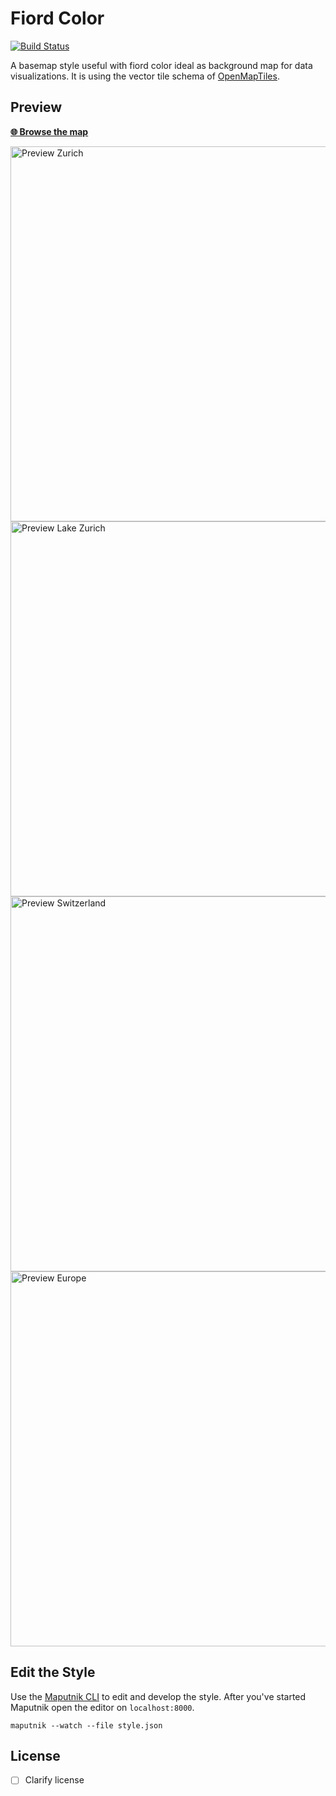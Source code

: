 # Fiord Color
[![Build Status](https://travis-ci.org/openmaptiles/fiord-color-gl-style.svg?branch=master)](https://travis-ci.org/openmaptiles/fiord-color-gl-style)

A basemap style useful with fiord color ideal as background map for data visualizations. It is using the vector tile
schema of [OpenMapTiles](https://github.com/openmaptiles/openmaptiles).

## Preview

**[:globe_with_meridians: Browse the map](https://openmaptiles.github.io/fiord-color-gl-style/)**

<img src="https://github.com/openmaptiles/fiord-color-gl-style/raw/gh-pages/preview/preview-15.png" width="600" title="Preview Zurich">

<img src="https://github.com/openmaptiles/fiord-color-gl-style/raw/gh-pages/preview/preview-10.png" width="600" title="Preview Lake Zurich">

<img src="https://github.com/openmaptiles/fiord-color-gl-style/raw/gh-pages/preview/preview-7.png" width="600" title="Preview Switzerland">

<img src="https://github.com/openmaptiles/fiord-color-gl-style/raw/gh-pages/preview/preview-4.png" width="600" title="Preview Europe">

## Edit the Style

Use the [Maputnik CLI](http://openmaptiles.org/docs/style/maputnik/) to edit and develop the style.
After you've started Maputnik open the editor on `localhost:8000`.

```
maputnik --watch --file style.json
```


## License

- [ ] Clarify license
